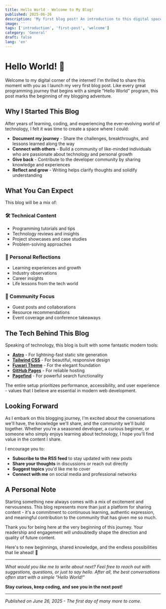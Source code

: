 ```yaml
---
title: Hello World - Welcome to My Blog!
published: 2025-06-26
description: 'My first blog post! An introduction to this digital space where I will share my thoughts, experiences, and learnings in technology and life.'
image: ''
tags: ['introduction', 'first-post', 'welcome']
category: 'General'
draft: false 
lang: 'en'
---
```


# Hello World! 👋

Welcome to my digital corner of the internet! I'm thrilled to share this moment with you as I launch my very first blog post. Like every great programming journey that begins with a simple "Hello World" program, this post marks the beginning of my blogging adventure.

## Why I Started This Blog

After years of learning, coding, and experiencing the ever-evolving world of technology, I felt it was time to create a space where I could:

- **Document my journey** - Share the challenges, breakthroughs, and lessons learned along the way
- **Connect with others** - Build a community of like-minded individuals who are passionate about technology and personal growth
- **Give back** - Contribute to the developer community by sharing knowledge and experiences
- **Reflect and grow** - Writing helps clarify thoughts and solidify understanding

## What You Can Expect

This blog will be a mix of:

### 🛠️ Technical Content
- Programming tutorials and tips
- Technology reviews and insights
- Project showcases and case studies
- Problem-solving approaches

### 💭 Personal Reflections
- Learning experiences and growth
- Industry observations
- Career insights
- Life lessons from the tech world

### 🌟 Community Focus
- Guest posts and collaborations
- Resource recommendations
- Event coverage and conference takeaways

## The Tech Behind This Blog

Speaking of technology, this blog is built with some fantastic modern tools:

- **[Astro](https://astro.build)** - For lightning-fast static site generation
- **[Tailwind CSS](https://tailwindcss.com)** - For beautiful, responsive design
- **[Fuwari Theme](https://github.com/saicaca/fuwari)** - For the elegant foundation
- **[GitHub Pages](https://pages.github.com)** - For reliable hosting
- **[Pagefind](https://pagefind.app)** - For powerful search functionality

The entire setup prioritizes performance, accessibility, and user experience - values that I believe are essential in modern web development.

## Looking Forward

As I embark on this blogging journey, I'm excited about the conversations we'll have, the knowledge we'll share, and the community we'll build together. Whether you're a seasoned developer, a curious beginner, or someone who simply enjoys learning about technology, I hope you'll find value in the content I share.

I encourage you to:
- **Subscribe to the RSS feed** to stay updated with new posts
- **Share your thoughts** in discussions or reach out directly
- **Suggest topics** you'd like me to cover
- **Connect with me** on social media and professional networks

## A Personal Note

Starting something new always comes with a mix of excitement and nervousness. This blog represents more than just a platform for sharing content - it's a commitment to continuous learning, authentic expression, and meaningful contribution to the community that has given me so much.

Thank you for being here at the very beginning of this journey. Your readership and engagement will undoubtedly shape the direction and quality of future content.

Here's to new beginnings, shared knowledge, and the endless possibilities that lie ahead! 🚀

---

*What would you like me to write about next? Feel free to reach out with suggestions, questions, or just to say hello. After all, the best conversations often start with a simple "Hello World!"*

**Stay curious, keep coding, and see you in the next post!**

---

*Published on June 26, 2025 - The first day of many more to come.*